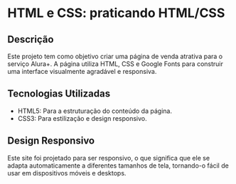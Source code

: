 # HTML e CSS: praticando HTML/CSS

## Descrição
Este projeto tem como objetivo criar uma página de venda atrativa para o serviço Alura+. A página utiliza HTML, CSS e Google Fonts para construir uma interface visualmente agradável e responsiva.

## Tecnologias Utilizadas
 * HTML5: Para a estruturação do conteúdo da página.
 * CSS3: Para estilização e design responsivo.

## Design Responsivo
  Este site foi projetado para ser responsivo, o que significa que ele se adapta automaticamente a diferentes tamanhos de tela, tornando-o fácil de usar em dispositivos móveis e desktops.
